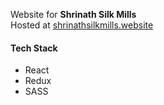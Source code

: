 Website for **Shrinath Silk Mills**\
Hosted at [shrinathsilkmills.website](http://shrinathsilkmills.website)

#### Tech Stack
- React
- Redux
- SASS
